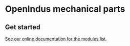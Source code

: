 # OpenIndus mechanical parts

## Get started
[See our online documentation for the modules list.](https://openindus.com/oi-content/doc/index.html)

